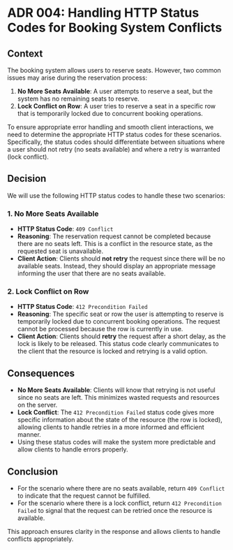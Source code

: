 # ADR 004: Handling HTTP Status Codes for Booking System Conflicts

## Context

The booking system allows users to reserve seats. However, two common issues may arise during the reservation process:

1. **No More Seats Available**: A user attempts to reserve a seat, but the system has no remaining seats to reserve.
2. **Lock Conflict on Row**: A user tries to reserve a seat in a specific row that is temporarily locked due to concurrent booking operations.

To ensure appropriate error handling and smooth client interactions, we need to determine the appropriate HTTP status codes for these scenarios. Specifically, the status codes should differentiate between situations where a user should not retry (no seats available) and where a retry is warranted (lock conflict).

## Decision

We will use the following HTTP status codes to handle these two scenarios:

### 1. **No More Seats Available**

- **HTTP Status Code**: `409 Conflict`
- **Reasoning**: The reservation request cannot be completed because there are no seats left. This is a conflict in the resource state, as the requested seat is unavailable.
- **Client Action**: Clients should **not retry** the request since there will be no available seats. Instead, they should display an appropriate message informing the user that there are no seats available.

### 2. **Lock Conflict on Row**

- **HTTP Status Code**: `412 Precondition Failed`
- **Reasoning**: The specific seat or row the user is attempting to reserve is temporarily locked due to concurrent booking operations. The request cannot be processed because the row is currently in use.
- **Client Action**: Clients should **retry** the request after a short delay, as the lock is likely to be released. This status code clearly communicates to the client that the resource is locked and retrying is a valid option.

## Consequences

- **No More Seats Available**: Clients will know that retrying is not useful since no seats are left. This minimizes wasted requests and resources on the server.
- **Lock Conflict**: The `412 Precondition Failed` status code gives more specific information about the state of the resource (the row is locked), allowing clients to handle retries in a more informed and efficient manner.
- Using these status codes will make the system more predictable and allow clients to handle errors properly.

## Conclusion

- For the scenario where there are no seats available, return `409 Conflict` to indicate that the request cannot be fulfilled.
- For the scenario where there is a lock conflict, return `412 Precondition Failed` to signal that the request can be retried once the resource is available.

This approach ensures clarity in the response and allows clients to handle conflicts appropriately.
